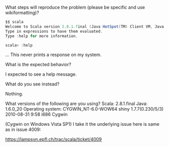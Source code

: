 What steps will reproduce the problem (please be specific and use wikiformatting)?
```scala
$$ scala
Welcome to Scala version 2.8.1.final (Java HotSpot(TM) Client VM, Java 1.6.0_20).
Type in expressions to have them evaluated.
Type :help for more information.

scala> :help

```
... This never prints a response on my system.


What is the expected behavior?

I expected to see a help message.

What do you see instead?

Nothing.

What versions of the following are you using?
Scala: 2.8.1.final
Java: 1.6.0_20
Operating system: CYGWIN_NT-6.0-WOW64 shiny 1.7.7(0.230/5/3) 2010-08-31 9:58 i686 Cygwin

(Cygwin on Windows Vista SP1)
I take it the underlying issue here is same as in issue 4009:

https://lampsvn.epfl.ch/trac/scala/ticket/4009
